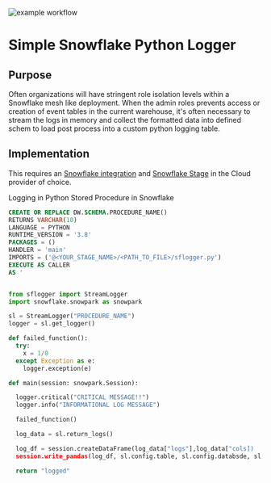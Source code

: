 
![example workflow](https://github.com/OWNER/REPOSITORY/actions/workflows/python-app.yml/badge.svg)

# Simple Snowflake Python Logger

## Purpose

Often organizations will have stringent role isolation levels within a Snowflake mesh like deployment. When the admin roles prevents access or creation of event tables in the current warehouse, it's often necessary to stream the logs in memory and collect the formatted data into defined schem to load post process into a custom python logging table. 

## Implementation

This requires an [Snowflake integration](https://docs.snowflake.com/en/user-guide/ecosystem-etl) and [Snowflake Stage](https://docs.snowflake.com/en/user-guide/data-load-considerations-stage) in the Cloud provider of choice. 

Logging in Python Stored Procedure in Snowflake 

```SQL
CREATE OR REPLACE DW.SCHEMA.PROCEDURE_NAME()
RETURNS VARCHAR(10)
LANGUAGE = PYTHON
RUNTIME_VERSION = '3.8'
PACKAGES = ()
HANDLER = 'main'
IMPORTS = ('@<YOUR_STAGE_NAME>/<PATH_TO_FILE>/sflogger.py')
EXECUTE AS CALLER
AS '
```
```Python

from sflogger import StreamLogger
import snowflake.snowpark as snowpark

sl = StreamLogger("PROCEDURE_NAME")
logger = sl.get_logger()

def failed_function():
  try:
    x = 1/0
  except Exception as e:
    logger.exception(e)

def main(session: snowpark.Session):

  logger.critical("CRITICAL MESSAGE!!")
  logger.info("INFORMATIONAL LOG MESSAGE")

  failed_function()

  log_data = sl.return_logs()

  log_df = session.createDataFrame(log_data["logs"],log_data["cols])
  session.write_pandas(log_df, sl.config.table, sl.config.databsde, sl.config.schema)

  return "logged"
  
```
